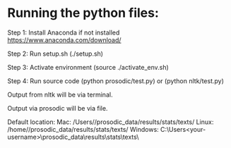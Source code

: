 # Running the python files:

Step 1: Install Anaconda if not installed
https://www.anaconda.com/download/

Step 2: Run setup.sh (./setup.sh)

Step 3: Activate environment (source ./activate_env.sh)

Step 4: Run source code (python prosodic/test.py) or (python nltk/test.py)

Output from nltk will be via terminal.

Output via prosodic will be via file.

Default location: 
Mac: /Users/<your-username>/prosodic_data/results/stats/texts/
Linux: /home/<your-username>/prosodic_data/results/stats/texts/
Windows: C:\Users\<your-username>\prosodic_data\results\stats\texts\